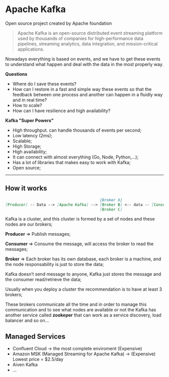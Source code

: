 # Apache Kafka

Open source project created by Apache foundation

> Apache Kafka is an open-source distributed event streaming platform used by thousands of companies for high-performance data pipelines, streaming analytics, data integration, and mission-critical applications.
> 

Nowadays everything is based on events, and we have to get these events to understand what happen and deal with the data in the most properly way.

**Questions**

- Where do I save these events?
- How can I restore in a fast and simple way these events so that the feedback between one process and another can happen in a fluidly way and in real time?
- How to scale?
- How can I have resilience and high availability?

**Kafka "Super Powers"**

- High throughput. can handle thousands of events per second;
- Low latency (2ms);
- Scalable;
- High Storage;
- High availability;
- It can connect with almost everything (Go, Node, Python,…);
- Has a lot of libraries that makes easy to work with Kafka;
- Open source;

---

## How it works

```md										
                                          [Broker A]
[Producer] -- Data --> [Apache Kafka] --> [Broker B] <-- data -- [Consumer]
										  [Broker C]
```

Kafka is a cluster, and this cluster is formed by a set of nodes and these nodes are our brokers;

**Producer** ⇒ Publish messages;

**Consumer** ⇒ Consume the message, will access the broker to read the messages;

**Broker** ⇒ Each broker has its own database, each broker is a machine, and the node responsability is just to store the data;

Kafka doesn’t send message to anyone, Kafka just stores the message and the consumer read/retrieve the data;

Usually when you deploy a cluster the recommendation is to have at least 3 brokers;

These brokers communicate all the time and in order to manage this communication and to see what nodes are available or not the Kafka has another service called **zookeper** that can work as a service discovery, load balancer and so on…

## Managed Services

- Confluent Cloud → the most complete enviroment (Expensive)
- Amazon MSK (Managed Streaming for Apache Kafka) → (Expensive) Lowest price = $2.5/day
- Aiven Kafka
- ...
